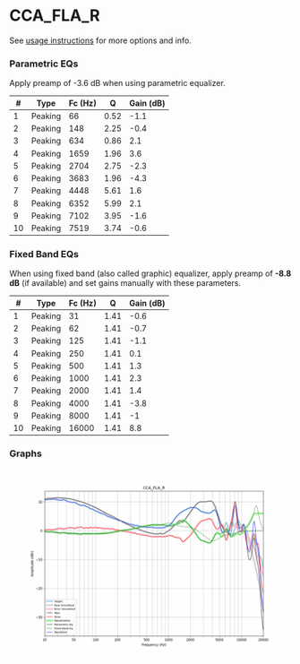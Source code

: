 # CCA_FLA_R
See [usage instructions](https://github.com/jaakkopasanen/AutoEq#usage) for more options and info.

### Parametric EQs
Apply preamp of -3.6 dB when using parametric equalizer.

|   # | Type    |   Fc (Hz) |    Q |   Gain (dB) |
|-----|---------|-----------|------|-------------|
|   1 | Peaking |        66 | 0.52 |        -1.1 |
|   2 | Peaking |       148 | 2.25 |        -0.4 |
|   3 | Peaking |       634 | 0.86 |         2.1 |
|   4 | Peaking |      1659 | 1.96 |         3.6 |
|   5 | Peaking |      2704 | 2.75 |        -2.3 |
|   6 | Peaking |      3683 | 1.96 |        -4.3 |
|   7 | Peaking |      4448 | 5.61 |         1.6 |
|   8 | Peaking |      6352 | 5.99 |         2.1 |
|   9 | Peaking |      7102 | 3.95 |        -1.6 |
|  10 | Peaking |      7519 | 3.74 |        -0.6 |

### Fixed Band EQs
When using fixed band (also called graphic) equalizer, apply preamp of **-8.8 dB** (if available) and set gains manually with these parameters.

|   # | Type    |   Fc (Hz) |    Q |   Gain (dB) |
|-----|---------|-----------|------|-------------|
|   1 | Peaking |        31 | 1.41 |        -0.6 |
|   2 | Peaking |        62 | 1.41 |        -0.7 |
|   3 | Peaking |       125 | 1.41 |        -1.1 |
|   4 | Peaking |       250 | 1.41 |         0.1 |
|   5 | Peaking |       500 | 1.41 |         1.3 |
|   6 | Peaking |      1000 | 1.41 |         2.3 |
|   7 | Peaking |      2000 | 1.41 |         1.4 |
|   8 | Peaking |      4000 | 1.41 |        -3.8 |
|   9 | Peaking |      8000 | 1.41 |        -1   |
|  10 | Peaking |     16000 | 1.41 |         8.8 |

### Graphs
![](./CCA_FLA_R.png)
